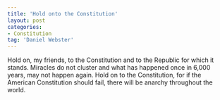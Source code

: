 ```yaml
---
title: 'Hold onto the Constitution'
layout: post
categories:
- Constitution
tag: 'Daniel Webster'
---
```


Hold on, my friends, to the Constitution and to the Republic for which it stands. Miracles do not cluster and what has happened once in 6,000 years, may not happen again. Hold on to the Constitution, for if the American Constitution should fail, there will be anarchy throughout the world.